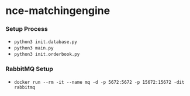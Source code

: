 # nce-matchingengine

### Setup Process
* ```python3 init.database.py```
* ```python3 main.py```
* ```python3 init.orderbook.py```

### RabbitMQ Setup 
* ```docker run --rm -it --name mq -d -p 5672:5672 -p 15672:15672 -dit rabbitmq```
